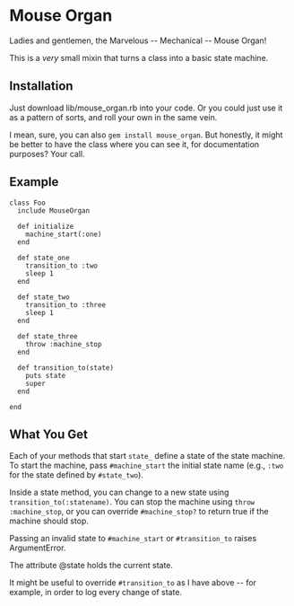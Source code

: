 Mouse Organ
===========

Ladies and gentlemen, the Marvelous -- Mechanical -- Mouse Organ!

This is a _very_ small mixin that turns a class into a basic state machine.


Installation
------------

Just download lib/mouse_organ.rb into your code.  Or you could just use it as a pattern of sorts,
and roll your own in the same vein.

I mean, sure, you can also `gem install mouse_organ`.  But honestly, it might be better to have the
class where you can see it, for documentation purposes?  Your call.



Example
-------

```{.ruby}
class Foo
  include MouseOrgan

  def initialize
    machine_start(:one)
  end

  def state_one
    transition_to :two
    sleep 1
  end

  def state_two
    transition_to :three
    sleep 1
  end

  def state_three
    throw :machine_stop
  end

  def transition_to(state)
    puts state
    super
  end

end
```


What You Get
------------

Each of your methods that start `state_` define a state of the state machine.  To start the machine,
pass `#machine_start` the initial state name (e.g., `:two` for the state defined by `#state_two`).  

Inside a state method, you can change to a new state using `transition_to(:statename)`. You can
stop the machine using `throw :machine_stop`, or you can override `#machine_stop?` to return true
if the machine should stop.

Passing an invalid state to `#machine_start` or `#transition_to` raises ArgumentError.

The attribute @state holds the current state. 

It might be useful to override `#transition_to` as I have above -- for example, in order to log
every change of state.

